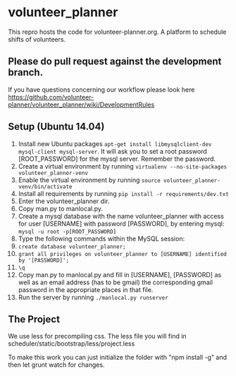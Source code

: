 # volunteer_planner
This repro hosts the code for volunteer-planner.org. A platform to schedule shifts of volunteers.

## Please do pull request against the development branch.
If you have questions concerning our workflow please look here https://github.com/volunteer-planner/volunteer_planner/wiki/DevelopmentRules

## Setup (Ubuntu 14.04)

1. Install new Ubuntu packages `apt-get install libmysqlclient-dev mysql-client mysql-server`. It will ask you to set a root password [ROOT_PASSWORD] for the mysql server. Remember the password.
2. Create a virtual environment by running `virtualenv --no-site-packages volunteer_planner-venv`
3. Enable the virtual environment by running `source volunteer_planner-venv/bin/activate`
4. Install all requirements by running `pip install -r requirements/dev.txt`
5. Enter the volunteer_planner dir.
6. Copy man.py to manlocal.py.
7. Create a mysql database with the name volunteer_planner with access for user [USERNAME] with password [PASSWORD], by entering mysql: `mysql -u root -p[ROOT_PASSWORD]`
8. Type the following commands within the MySQL session:
  1. `create database volunteer_planner;`
  2. `grant all privileges on volunteer_planner to [USERNAME] identified by '[PASSWORD]';`
  3. `\q`
9. Copy man.py to manlocal.py and fill in [USERNAME], [PASSWORD]  as well as an email address (has to be gmail) the corresponding gmail password in the appropriate places in that file.
10. Run the server by running `./manlocal.py runserver`

## The Project

We use less for precompiling css. The less file you will find in scheduler/static/bootstrap/less/project.less

To make this work you can just initialize the folder with "npm install -g" and then let grunt watch for changes.




